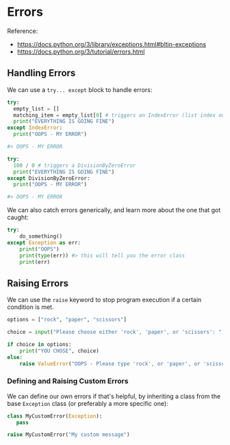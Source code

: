# Errors

Reference:

  + https://docs.python.org/3/library/exceptions.html#bltin-exceptions
  + https://docs.python.org/3/tutorial/errors.html

## Handling Errors

We can use a `try... except` block to handle errors:

```python
try:
  empty_list = []
  matching_item = empty_list[0] # triggers an IndexError (list index out of range)
  print("EVERYTHING IS GOING FINE")
except IndexError:
  print("OOPS - MY ERROR")

#> OOPS - MY ERROR
```

```python
try:
  100 / 0 # triggers a DivisionByZeroError
  print("EVERYTHING IS GOING FINE")
except DivisionByZeroError:
  print("OOPS - MY ERROR")

#> OOPS - MY ERROR
```

We can also catch errors generically, and learn more about the one that got caught:

```py
try:
    do_something()
except Exception as err:
    print("OOPS")
    print(type(err)) #> this will tell you the error class
    print(err)
```

## Raising Errors

We can use the `raise` keyword to stop program execution if a certain condition is met.

```python
options = ["rock", "paper", "scissors"]

choice = input("Please choose either 'rock', 'paper', or 'scissors': ")

if choice in options:
    print("YOU CHOSE", choice)
else:
    raise ValueError("OOPS - Please type 'rock', or 'paper', or 'scissors'.")
```

### Defining and Raising Custom Errors

We can define our own errors if that's helpful, by inheriting a class from the base `Exception` class (or preferably a more specific one):
```py
class MyCustomError(Exception):
   pass

raise MyCustomError("My custom message")
```
